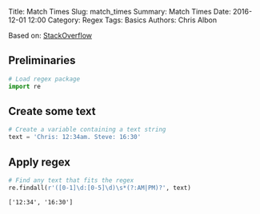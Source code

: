Title: Match Times
Slug: match_times
Summary: Match Times
Date: 2016-12-01 12:00
Category: Regex
Tags: Basics
Authors: Chris Albon



Based on: [StackOverflow](http://stackoverflow.com/questions/18715392/javascript-regex-validate-time-with-am-and-pm)

## Preliminaries


```python
# Load regex package
import re
```

## Create some text


```python
# Create a variable containing a text string
text = 'Chris: 12:34am. Steve: 16:30'
```

## Apply regex


```python
# Find any text that fits the regex
re.findall(r'([0-1]\d:[0-5]\d)\s*(?:AM|PM)?', text)
```




    ['12:34', '16:30']


